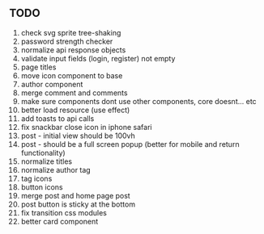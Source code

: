 ## TODO

1. check svg sprite tree-shaking
2. password strength checker
3. normalize api response objects
4. validate input fields (login, register) not empty
5. page titles
6. move icon component to base
7. author component
8. merge comment and comments
9. make sure components dont use other components, core doesnt... etc
10. better load resource (use effect)
11. add toasts to api calls
12. fix snackbar close icon in iphone safari
13. post - initial view should be 100vh
14. post - should be a full screen popup (better for mobile and return functionality)
15. normalize titles
16. normalize author tag
17. tag icons
18. button icons
19. merge post and home page post
20. post button is sticky at the bottom
21. fix transition css modules
22. better card component
